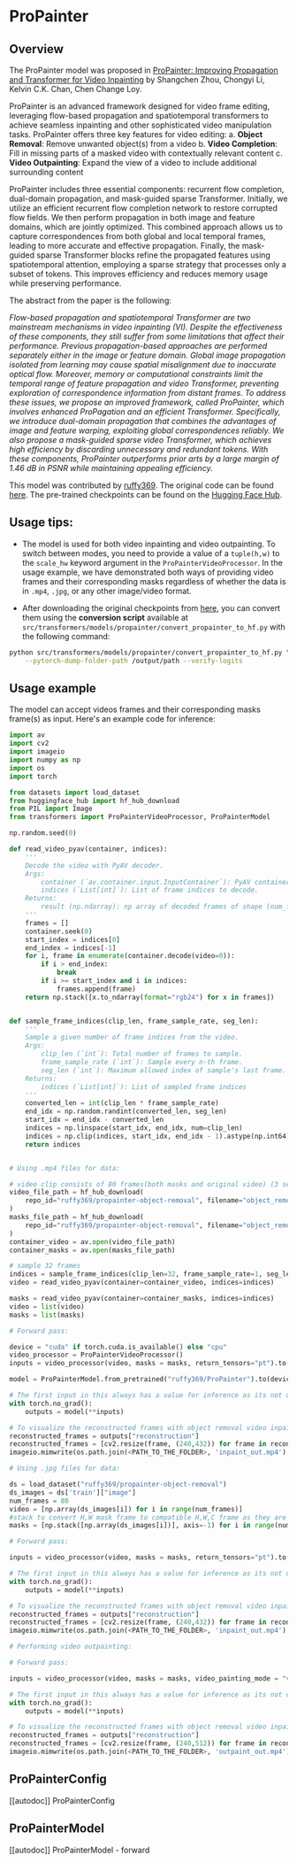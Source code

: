 <!--Copyright 2024 The HuggingFace Team. All rights reserved.

Licensed under the S-Lab License, Version 1.0 (the "License"); you may not use this file except in compliance with
the License. You may obtain a copy of the License at

https://github.com/sczhou/ProPainter/blob/main/LICENSE

Unless required by applicable law or agreed to in writing, software distributed under the License is distributed on
an "AS IS" BASIS, WITHOUT WARRANTIES OR CONDITIONS OF ANY KIND, either express or implied. See the License for the
specific language governing permissions and limitations under the License.

⚠️ Note that this file is in Markdown but contain specific syntax for our doc-builder (similar to MDX) that may not be
rendered properly in your Markdown viewer.

-->

# ProPainter

## Overview

The ProPainter model was proposed in [ProPainter: Improving Propagation and Transformer for Video Inpainting](https://arxiv.org/abs/2309.03897) by Shangchen Zhou, Chongyi Li, Kelvin C.K. Chan, Chen Change Loy.

ProPainter is an advanced framework designed for video frame editing, leveraging flow-based propagation and spatiotemporal transformers to achieve seamless inpainting and other sophisticated video manipulation tasks. ProPainter offers three key features for video editing:
a. **Object Removal**: Remove unwanted object(s) from a video
b. **Video Completion**: Fill in missing parts of a masked video with contextually relevant content
c. **Video Outpainting**: Expand the view of a video to include additional surrounding content

ProPainter includes three essential components: recurrent flow completion, dual-domain propagation, and mask-guided sparse Transformer. Initially, we utilize an efficient recurrent flow completion network to restore corrupted flow fields. We then perform propagation in both image and feature domains, which are jointly optimized. This combined approach allows us to capture correspondences from both global and local temporal frames, leading to more accurate and effective propagation. Finally, the mask-guided sparse Transformer blocks refine the propagated features using spatiotemporal attention, employing a sparse strategy that processes only a subset of tokens. This improves efficiency and reduces memory usage while preserving performance.

The abstract from the paper is the following:

*Flow-based propagation and spatiotemporal Transformer are two mainstream mechanisms in video inpainting (VI). Despite the effectiveness of these components, they still suffer from some limitations that affect their performance. Previous propagation-based approaches are performed separately either in the image or feature domain. Global image propagation isolated from learning may cause spatial misalignment due to inaccurate optical flow. Moreover, memory or computational constraints limit the temporal range of feature propagation and video Transformer, preventing exploration of correspondence information from distant frames. To address these issues, we propose an improved framework, called ProPainter, which involves enhanced ProPagation and an efficient Transformer. Specifically, we introduce dual-domain propagation that combines the advantages of image and feature warping, exploiting global correspondences reliably. We also propose a mask-guided sparse video Transformer, which achieves high efficiency by discarding unnecessary and redundant tokens. With these components, ProPainter outperforms prior arts by a large margin of 1.46 dB in PSNR while maintaining appealing efficiency.*

This model was contributed by [ruffy369](https://huggingface.co/ruffy369). The original code can be found [here](https://github.com/sczhou/ProPainter). The pre-trained checkpoints can be found on the [Hugging Face Hub](https://huggingface.co/models?sort=downloads&search=ruffy369%2Fpropainter).

## Usage tips:

- The model is used for both video inpainting and video outpainting. To switch between modes, you need to provide a value of a `tuple(h,w)` to the `scale_hw` keyword argument in the `ProPainterVideoProcessor`. In the usage example, we have demonstrated both ways of providing video frames and their corresponding masks regardless of whether the data is in `.mp4`, `.jpg`, or any other image/video format.

- After downloading the original checkpoints from [here](https://github.com/sczhou/ProPainter/releases/tag/v0.1.0), you can convert them using the **conversion script** available at
`src/transformers/models/propainter/convert_propainter_to_hf.py` with the following command:

```bash
python src/transformers/models/propainter/convert_propainter_to_hf.py \
    --pytorch-dump-folder-path /output/path --verify-logits
```

## Usage example

The model can accept videos frames and their corresponding masks frame(s) as input. Here's an example code for inference:

```python
import av
import cv2
import imageio
import numpy as np
import os
import torch

from datasets import load_dataset
from huggingface_hub import hf_hub_download
from PIL import Image
from transformers import ProPainterVideoProcessor, ProPainterModel

np.random.seed(0)

def read_video_pyav(container, indices):
    '''
    Decode the video with PyAV decoder.
    Args:
        container (`av.container.input.InputContainer`): PyAV container.
        indices (`List[int]`): List of frame indices to decode.
    Returns:
        result (np.ndarray): np array of decoded frames of shape (num_frames, height, width, 3).
    '''
    frames = []
    container.seek(0)
    start_index = indices[0]
    end_index = indices[-1]
    for i, frame in enumerate(container.decode(video=0)):
        if i > end_index:
            break
        if i >= start_index and i in indices:
            frames.append(frame)
    return np.stack([x.to_ndarray(format="rgb24") for x in frames])


def sample_frame_indices(clip_len, frame_sample_rate, seg_len):
    '''
    Sample a given number of frame indices from the video.
    Args:
        clip_len (`int`): Total number of frames to sample.
        frame_sample_rate (`int`): Sample every n-th frame.
        seg_len (`int`): Maximum allowed index of sample's last frame.
    Returns:
        indices (`List[int]`): List of sampled frame indices
    '''
    converted_len = int(clip_len * frame_sample_rate)
    end_idx = np.random.randint(converted_len, seg_len)
    start_idx = end_idx - converted_len
    indices = np.linspace(start_idx, end_idx, num=clip_len)
    indices = np.clip(indices, start_idx, end_idx - 1).astype(np.int64)
    return indices


# Using .mp4 files for data:

# video clip consists of 80 frames(both masks and original video) (3 seconds at 24 FPS)
video_file_path = hf_hub_download(
    repo_id="ruffy369/propainter-object-removal", filename="object_removal_bmx/bmx.mp4", repo_type="dataset"
)
masks_file_path = hf_hub_download(
    repo_id="ruffy369/propainter-object-removal", filename="object_removal_bmx/bmx_masks.mp4", repo_type="dataset"
)
container_video = av.open(video_file_path)
container_masks = av.open(masks_file_path)

# sample 32 frames
indices = sample_frame_indices(clip_len=32, frame_sample_rate=1, seg_len=container_video.streams.video[0].frames)
video = read_video_pyav(container=container_video, indices=indices)

masks = read_video_pyav(container=container_masks, indices=indices)
video = list(video)
masks = list(masks)

# Forward pass:

device = "cuda" if torch.cuda.is_available() else "cpu"
video_processor = ProPainterVideoProcessor()
inputs = video_processor(video, masks = masks, return_tensors="pt").to(device)

model = ProPainterModel.from_pretrained("ruffy369/ProPainter").to(device)

# The first input in this always has a value for inference as its not utilised during training
with torch.no_grad():
    outputs = model(**inputs)

# To visualize the reconstructed frames with object removal video inpainting:
reconstructed_frames = outputs["reconstruction"]
reconstructed_frames = [cv2.resize(frame, (240,432)) for frame in reconstructed_frames]
imageio.mimwrite(os.path.join(<PATH_TO_THE_FOLDER>, 'inpaint_out.mp4'), reconstructed_frames, fps=24, quality=7)

# Using .jpg files for data:

ds = load_dataset("ruffy369/propainter-object-removal")
ds_images = ds['train']["image"]
num_frames = 80
video = [np.array(ds_images[i]) for i in range(num_frames)]
#stack to convert H,W mask frame to compatible H,W,C frame as they are already in grayscale
masks = [np.stack([np.array(ds_images[i])], axis=-1) for i in range(num_frames, 2*num_frames)]

# Forward pass:

inputs = video_processor(video, masks = masks, return_tensors="pt").to(device)

# The first input in this always has a value for inference as its not utilised during training
with torch.no_grad():
    outputs = model(**inputs)

# To visualize the reconstructed frames with object removal video inpainting:
reconstructed_frames = outputs["reconstruction"]
reconstructed_frames = [cv2.resize(frame, (240,432)) for frame in reconstructed_frames]
imageio.mimwrite(os.path.join(<PATH_TO_THE_FOLDER>, 'inpaint_out.mp4'), reconstructed_frames, fps=24, quality=7)

# Performing video outpainting:

# Forward pass:

inputs = video_processor(video, masks = masks, video_painting_mode = "video_outpainting", scale_hw = (1.0,1.2), return_tensors="pt").to(device)

# The first input in this always has a value for inference as its not utilised during training
with torch.no_grad():
    outputs = model(**inputs)

# To visualize the reconstructed frames with object removal video inpainting:
reconstructed_frames = outputs["reconstruction"]
reconstructed_frames = [cv2.resize(frame, (240,512)) for frame in reconstructed_frames]
imageio.mimwrite(os.path.join(<PATH_TO_THE_FOLDER>, 'outpaint_out.mp4'), reconstructed_frames, fps=24, quality=7)
```


## ProPainterConfig

[[autodoc]] ProPainterConfig

## ProPainterModel

[[autodoc]] ProPainterModel
    - forward
